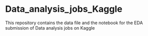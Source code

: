 # Data_analysis_jobs_Kaggle
This repository contains the data file and the notebook for the EDA submission of Data analysis jobs on Kaggle
